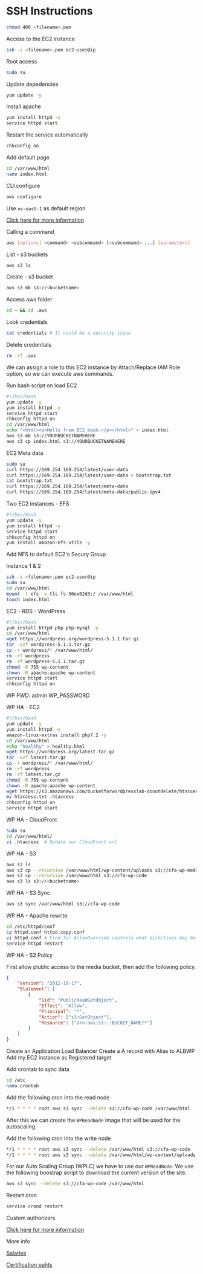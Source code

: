 # SSH Instructions

```bash
chmod 400 <filename>.pem
```

Access to the EC2 instance

```bash
ssh -i <filename>.pem ec2-user@ip
```

Root access

```bash
sudo su
```

Update depedencies

```bash
yum update -y
```

Install apache

```bash
yum install httpd -y
service httpd start
```

Restart the service automatically

```bash
chkconfig on
```

Add default page

```bash
cd /var/www/html
nano index.html
```

CLI configure

```bash
aws configure
```

Use `us-east-1` as default region

[Click here for more information](https://docs.aws.amazon.com/cli/latest/userguide/cli-chap-configure.html)

Calling a command

```bash
aws [options] <command> <subcommand> [<subcommand> ...] [parameters]
```

List - s3 buckets

```bash
aws s3 ls
```

Create - s3 bucket

```bash
aws s3 mb s3://<bucketname>
```

Access aws folder

```bash
cd ~ && cd .aws
```

Look credentials

```bash
cat credentials # It could be a security issue
```

Delete credentials

```bash
rm -rf .aws
```

We can assign a role to this EC2 instance by Attach/Replace IAM Role option, so we can execute aws commands.

Run bash script on load EC2

```bash
#!/bin/bash
yum update -y
yum install httpd -y
service httpd start
chkconfig httpd on
cd /var/www/html
echo "<html><p>Hello from EC2 bash.</p></html>" > index.html
aws s3 mb s3://YOURBUCKETNAMEHERE
aws s3 cp index.html s3://YOURBUCKETNAMEHERE
```

EC2 Meta data

```bash
sudo su
curl https://169.254.169.254/latest/user-data
curl https://169.254.169.254/latest/user-data > bootstrap.txt
cat bootstrap.txt
curl https://169.254.169.254/latest/meta-data
curl https://169.254.169.254/latest/meta-data/public-ipv4
```

Two EC2 instances - EFS

```bash
#!/bin/bash
yum update -y
yum install httpd -y
service httpd start
chkconfig httpd on
yum install amazon-efs-utils -y
```

Add NFS to default EC2's Secury Group

Instance 1 & 2

```bash
ssh -i <filename>.pem ec2-user@ip
sudo su
cd /var/www/html
mount -t efs -o tls fs-50ee02d3:/ /var/www/html
touch index.html
```

EC2 - RDS - WordPress

```bash
#!/bin/bash
yum install httpd php php-mysql -y
cd /var/www/html
wget https://wordpress.org/wordpress-5.1.1.tar.gz
tar -xzf wordpress-5.1.1.tar.gz
cp -r wordpress/* /var/www/html/
rm -rf wordpress
rm -rf wordpress-5.1.1.tar.gz
chmod -R 755 wp-content
chown -R apache:apache wp-content
service httpd start
chkconfig httpd on
```

WP PWD: admin WP_PASSWORD

WP HA - EC2

```bash
#!/bin/bash
yum update -y
yum install httpd -y
amazon-linux-extras install php7.2 -y
cd /var/www/html
echo "healthy" > healthy.html
wget https://wordpress.org/latest.tar.gz
tar -xzf latest.tar.gz
cp -r wordpress/* /var/www/html/
rm -rf wordpress
rm -rf latest.tar.gz
chmod -R 755 wp-content
chown -R apache:apache wp-content
wget https://s3.amazonaws.com/bucketforwordpresslab-donotdelete/htaccess.txt
mv htaccess.txt .htaccess
chkconfig httpd on
service httpd start
```

WP HA - CloudFront

```bash
sudo su
cd /var/www/html/
vi .htaccess  # Update our CloudFront url
```

WP HA - S3

```bash
aws s3 ls
aws s3 cp --recursive /var/www/html/wp-content/uploads s3://cfa-wp-media
aws s3 cp --recursive /var/www/html s3://cfa-wp-code
aws s3 ls s3://<bucketname>
```

WP HA - S3 Sync

```bash
aws s3 sync /var/www/html s3://cfa-wp-code
```

WP HA - Apache rewrite

```bash
cd /etc/httpd/conf
cp httpd.conf httpd.copy.conf
vi httpd.conf # Find for AllowOverride controls what directives may be placed in .htaccess files. Change the value to All
service httpd restart
```

WP HA - S3 Policy

First allow plublic access to the media bucket, then add the following policy.

```json
{
    "Version": "2012-10-17",
    "Statement": [
        {
            "Sid": "PublicReadGetObject",
            "Effect": "Allow",
            "Principal": "*",
            "Action": ["s3:GetObject"],
            "Resource": ["arn:aws:s3:::BUCKET_NAME/*"]
        }
    ]
}
```

Create an Application Load Balancer
Create a A record with Alias to ALBWP
Add my EC2 instance as Registered target

Add crontab to sync data

```bash
cd /etc
nano crontab
```

Add the following cron into the read node

```bash
*/1 * * * * root aws s3 sync --delete s3://cfa-wp-code /var/www/html
```

After this we can create the `WPReadNode` image that will be used for the autoscaling.

Add the following cron into the write node

```bash
*/1 * * * * root aws s3 sync --delete /var/www/html s3://cfa-wp-code
*/1 * * * * root aws s3 sync --delete /var/www/html/wp-content/uploads s3://cfa-wp-media
```

For our Auto Scaling Group (WPLC) we have to use our `WPReadNode`. We use the following boostrap script to download the current version of the site.

```bash
aws s3 sync --delete s3://cfa-wp-code /var/www/html
```

Restart cron

```bash
service crond restart
```

Custom authorizers

[Click here for more information](https://aws.amazon.com/blogs/security/use-aws-lambda-authorizers-with-a-third-party-identity-provider-to-secure-amazon-api-gateway-rest-apis/)


More info

[Salaries](https://www.ziprecruiter.com/Salaries/AWS-Solution-Architect-Salary)

[Certification pahts](https://info.acloud.guru/resources/which-aws-certification-should-i-take)
